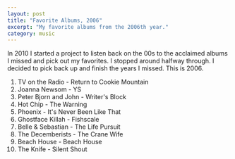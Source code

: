 ```yaml
---
layout: post
title: "Favorite Albums, 2006"
excerpt: "My favorite albums from the 2006th year."
category: music
---
```


In 2010 I started a project to listen back on the 00s to the acclaimed albums I missed and pick out my favorites. I stopped around halfway through. I decided to pick back up and finish the years I missed. This is 2006.

1. TV on the Radio - Return to Cookie Mountain
1. Joanna Newsom - YS
1. Peter Bjorn and John - Writer's Block
1. Hot Chip - The Warning
1. Phoenix - It's Never Been Like That
1. Ghostface Killah - Fishscale
1. Belle & Sebastian - The Life Pursuit
1. The Decemberists - The Crane Wife
1. Beach House - Beach House
1. The Knife - Silent Shout
